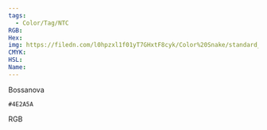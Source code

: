 ```yaml
---
tags:
  - Color/Tag/NTC
RGB:
Hex:
img: https://filedn.com/l0hpzxl1f01yT7GHxtF8cyk/Color%20Snake/standard_csv_to_svg/%23/4E2A5A.svg
CMYK:
HSL:
Name:
---
```

Bossanova
```palette
#4E2A5A
```
RGB
